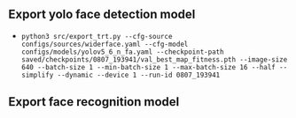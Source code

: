 ## Export yolo face detection model

-   `python3 src/export_trt.py --cfg-source configs/sources/widerface.yaml --cfg-model configs/models/yolov5_6_n_fa.yaml --checkpoint-path saved/checkpoints/0807_193941/val_best_map_fitness.pth --image-size 640 --batch-size 1 --min-batch-size 1 --max-batch-size 16 --half --simplify --dynamic --device 1 --run-id 0807_193941`

## Export face recognition model
